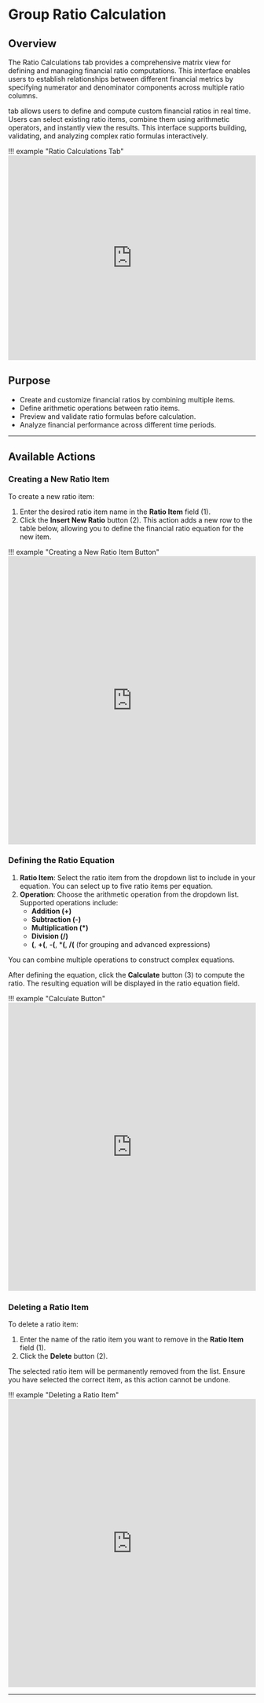 # **Group Ratio Calculation**

## **Overview**
The Ratio Calculations tab provides a comprehensive matrix view for defining and managing financial ratio computations. This interface enables users to establish relationships between different financial metrics by specifying numerator and denominator components across multiple ratio columns.


tab allows users to define and compute custom financial ratios in real time. Users can select existing ratio items, combine them using arithmetic operators, and instantly view the results. This interface supports building, validating, and analyzing complex ratio formulas interactively.

!!! example "Ratio Calculations Tab"
    <iframe frameborder="0" style="width:100%;height:417px;" src="https://viewer.diagrams.net/?tags=%7B%7D&lightbox=1&highlight=0000ff&edit=_blank&layers=1&nav=1&title=Group%20Ratio%20Item%20-%20Ratio%20Calculation.drawio&page-id=F25shPN7KkCJNbU1ErCE&dark=auto#Uhttps%3A%2F%2Fdrive.google.com%2Fuc%3Fid%3D1P2qWGyVw6flOV0dL2pWaF6VTQkrv2LLd%26export%3Ddownload"></iframe>

## Purpose

- Create and customize financial ratios by combining multiple items.
- Define arithmetic operations between ratio items.
- Preview and validate ratio formulas before calculation.
- Analyze financial performance across different time periods.

---

## **Available Actions**

### Creating a New Ratio Item

To create a new ratio item:

1. Enter the desired ratio item name in the **Ratio Item** field (1).
2. Click the **Insert New Ratio** button (2). This action adds a new row to the table below, allowing you to define the financial ratio equation for the new item.

!!! example "Creating a New Ratio Item Button"
    <iframe frameborder="0" style="width:100%;height:587px;" src="https://viewer.diagrams.net/?tags=%7B%7D&lightbox=1&highlight=0000ff&edit=_blank&layers=1&nav=1&title=Group%20Ratio%20Item%20-%20Ratio%20Calc%202.drawio&dark=auto#Uhttps%3A%2F%2Fdrive.google.com%2Fuc%3Fid%3D1WReLLIYy7MLvlJlM6MRdUmbBLn-QE6Q1%26export%3Ddownload"></iframe>

### Defining the Ratio Equation

1. **Ratio Item**: Select the ratio item from the dropdown list to include in your equation. You can select up to five ratio items per equation.
2. **Operation**: Choose the arithmetic operation from the dropdown list. Supported operations include:
   - **Addition (+)**
   - **Subtraction (-)**
   - **Multiplication (*)**
   - **Division (/)**
   - **(**, **+(**, **-(**, ***(**, **/(** (for grouping and advanced expressions)

You can combine multiple operations to construct complex equations.

After defining the equation, click the **Calculate** button (3) to compute the ratio. The resulting equation will be displayed in the ratio equation field.

!!! example "Calculate Button"
    <iframe frameborder="0" style="width:100%;height:587px;" src="https://viewer.diagrams.net/?tags=%7B%7D&lightbox=1&highlight=0000ff&edit=_blank&layers=1&nav=1&title=Group%20Ratio%20Item%20-%20Ratio%20Calc%202.drawio&dark=auto#Uhttps%3A%2F%2Fdrive.google.com%2Fuc%3Fid%3D1WReLLIYy7MLvlJlM6MRdUmbBLn-QE6Q1%26export%3Ddownload"></iframe>

### **Deleting a Ratio Item**

To delete a ratio item:

1. Enter the name of the ratio item you want to remove in the **Ratio Item** field (1).
2. Click the **Delete** button (2).

The selected ratio item will be permanently removed from the list. Ensure you have selected the correct item, as this action cannot be undone.

!!! example "Deleting a Ratio Item"
    <iframe frameborder="0" style="width:100%;height:587px;" src="https://viewer.diagrams.net/?tags=%7B%7D&lightbox=1&highlight=0000ff&edit=_blank&layers=1&nav=1&title=Group%20Ratio%20Item%20-%20Ratio%20Calc%202.drawio&dark=auto#Uhttps%3A%2F%2Fdrive.google.com%2Fuc%3Fid%3D1WReLLIYy7MLvlJlM6MRdUmbBLn-QE6Q1%26export%3Ddownload"></iframe>

---
